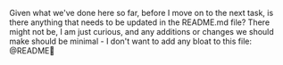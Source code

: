 <!-- Original FlashPaste name: Cursor: End Of Chat Update README.md -->
<!-- FlashPaste ID: 192 -->

Given what we've done here so far, before I move on to the next task, is there anything that needs to be updated in the README.md file? There might not be, I am just curious, and any additions or changes we should make should be minimal - I don't want to add any bloat to this file: @README🔴